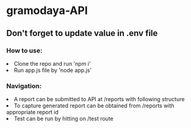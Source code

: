 # gramodaya-API

## Don't forget to update value in .env file

### How to use:<br>
<li>Clone the repo and run 'npm i'</li>
<li>Run app.js file by 'node app.js'</li>

### Navigation:
<li>A report can be submitted to API at /reports with following structure</li>
<li>To capture generated report can be obtained from /reports with appropriate report id</li>
<li>Test can be run by hitting on /test route</li>

